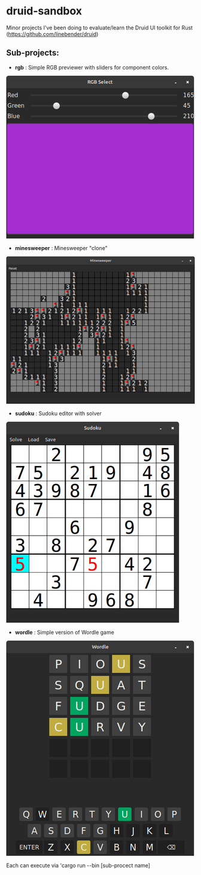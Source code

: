 # druid-sandbox
Minor projects I've been doing to evaluate/learn the Druid UI toolkit for Rust (https://github.com/linebender/druid)

## Sub-projects:
- **rgb** : Simple RGB previewer with sliders for component colors.

![](rgb.png)
- **minesweeper** : Minesweeper "clone"

![](minesweeper.png)
- **sudoku** : Sudoku editor with solver

![](sudoku.png)
- **wordle** : Simple version of Wordle game

![](wordle.png)


Each can execute via 'cargo run --bin [sub-procect name]